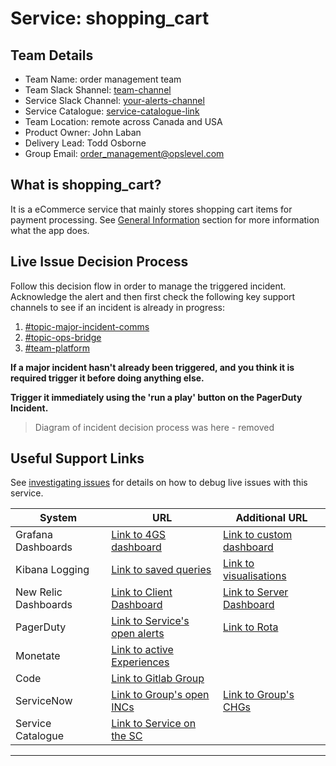 # Service: shopping_cart

## Team Details

- Team Name: order management team
- Team Slack Shannel: [team-channel](#order-mgmt)
- Service Slack Channel: [your-alerts-channel](#order-managment-alert)
- Service Catalogue: [service-catalogue-link](#the-service-catalogue)
- Team Location: remote across Canada and USA 
- Product Owner: John Laban
- Delivery Lead: Todd Osborne
- Group Email: order_management@opslevel.com

## What is shopping_cart?

It is a eCommerce service that mainly stores shopping cart items for payment processing. See [General Information](general-information/) section for more information what the app does.

## Live Issue Decision Process

Follow this decision flow in order to manage the triggered incident. Acknowledge the alert and then first check the following key support channels to see if an incident is already in progress:

1. [#topic-major-incident-comms](#the-slack-channel)
2. [#topic-ops-bridge](#the-slack-channel)
3. [#team-platform](#the-slack-channel)

**If a major incident hasn't already been triggered, and you think it is required trigger it before doing anything else.**

**Trigger it immediately using the 'run a play' button on the PagerDuty Incident.**

> Diagram of incident decision process was here - removed

## Useful Support Links

See [investigating issues](investigating-issues/) for details on how to debug live issues with this service.  

| System | URL | Additional URL |
| --- | --- | --- |
| Grafana Dashboards | [Link to 4GS dashboard](#link-goes-here) | [Link to custom dashboard]((#link-goes-here)) |
| Kibana Logging | [Link to saved queries](#link-goes-here) | [Link to visualisations](#link-goes-here) |
| New Relic Dashboards | [Link to Client Dashboard](#link-goes-here) | [Link to Server Dashboard](#link-goes-here) |
| PagerDuty | [Link to Service's open alerts](#link-goes-here) | [Link to Rota](#link-goes-here) |
| Monetate | [Link to active Experiences](#link-goes-here) | |
| Code | [Link to Gitlab Group](#link-goes-here) | |
| ServiceNow | [Link to Group's open INCs](#link-goes-here) | [Link to Group's CHGs](#link-goes-here) |
| Service Catalogue | [Link to Service on the SC](#link-goes-here) | |

---


